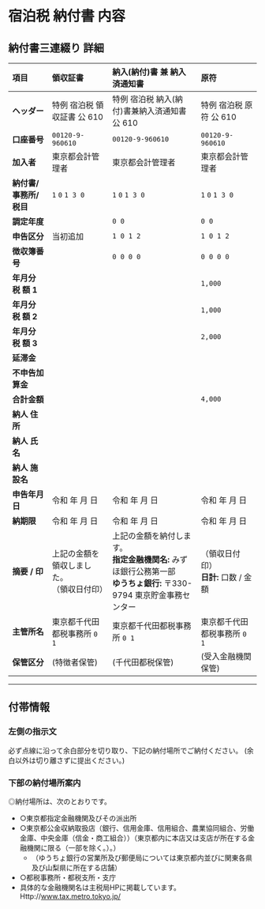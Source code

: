 # 宿泊税 納付書 内容

## 納付書三連綴り 詳細

| 項目 | 領収証書 | 納入(納付)書 兼 納入済通知書 | 原符 |
| :--- | :--- | :--- | :--- |
| **ヘッダー** | 特例 宿泊税 領収証書 公 610 | 特例 宿泊税 納入(納付)書兼納入済通知書 公 610 | 特例 宿泊税 原符 公 610 |
| **口座番号** | `00120-9-960610` | `00120-9-960610` | `00120-9-960610` |
| **加入者** | 東京都会計管理者 | 東京都会計管理者 | 東京都会計管理者 |
| **納付書/事務所/税目** | `1` `0` `1 3 0` | `1` `0` `1 3 0` | `1` `0` `1 3 0` |
| **調定年度** | | `0 0` | `0 0` |
| **申告区分** | 当初追加 | `1 0 1 2` | `1 0 1 2` |
| **徴収簿番号** | | `0 0 0 0` | `0 0 0 0` |
| **年月分 税 額 1** | | | `1,000` |
| **年月分 税 額 2** | | | `1,000` |
| **年月分 税 額 3** | | | `2,000` |
| **延滞金** | | | |
| **不申告加算金** | | | |
| **合計金額** | | | `4,000` |
| **納人 住所** | | | |
| **納人 氏名** | | | |
| **納人 施設名** | | | |
| **申告年月日** | 令和 年 月 日 | 令和 年 月 日 | 令和 年 月 日 |
| **納期限** | 令和 年 月 日 | 令和 年 月 日 | 令和 年 月 日 |
| **摘要 / 印** | 上記の金額を領収しました。<br>（領収日付印） | 上記の金額を納付します。<br>**指定金融機関名:** みずほ銀行公務第一部<br>**ゆうちょ銀行:** 〒330-9794 東京貯金事務センター | （領収日付印）<br>**日計:** 口数 / 金額 |
| **主管所名** | 東京都千代田都税事務所 `0 1` | 東京都千代田都税事務所 `0 1` | 東京都千代田都税事務所 `0 1` |
| **保管区分** | (特徴者保管) | (千代田都税保管) | (受入金融機関保管) |

---

## 付帯情報

### 左側の指示文

必ず点線に沿って余白部分を切り取り、下記の納付場所でご納付ください。
(余白以外は切り離さずに提出ください。)

### 下部の納付場所案内

◎納付場所は、次のとおりです。
*   ○東京都指定金融機関及びその派出所
*   ○東京都公金収納取扱店（銀行、信用金庫、信用組合、農業協同組合、労働金庫、中央金庫（信金・商工組合））（東京都内に本店又は支店が所在する金融機関に限る（一部を除く。）。）
    *   （ゆうちょ銀行の営業所及び郵便局については東京都内並びに関東各県及び山梨県に所在する店舗）
*   ○都税事務所・都税支所・支庁
*   具体的な金融機関名は主税局HPに掲載しています。 Http://www.tax.metro.tokyo.jp/
